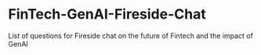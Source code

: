 # FinTech-GenAI-Fireside-Chat
List of questions for Fireside chat on the future of Fintech and the impact of GenAI
